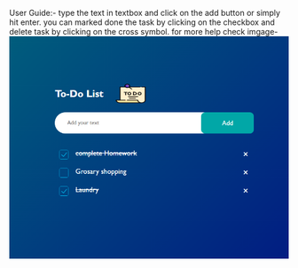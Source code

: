 User Guide:-
type the text in textbox and click on the add button or simply hit enter. you can marked done the task by clicking on the checkbox and delete task by clicking on the cross symbol.
for more help check imgage- ![asmple](sample.png)
